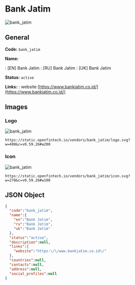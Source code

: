 
# Bank Jatim 
![bank_jatim](https://static.openfintech.io/vendors/bank_jatim/logo.svg?w=400&c=v0.59.26#w200)  

## General 
 
**Code:** `bank_jatim` 
 
**Name:** 
 
:	[EN] Bank Jatim 
:	[RU] Bank Jatim 
:	[UK] Bank Jatim 
 
**Status:** `active` 
 
**Links:** 
: website [https://www.bankjatim.co.id/](https://www.bankjatim.co.id/) 
 

## Images 

### Logo 
 
![bank_jatim](https://static.openfintech.io/vendors/bank_jatim/logo.svg?w=400&c=v0.59.26#w200)  

```
https://static.openfintech.io/vendors/bank_jatim/logo.svg?w=400&c=v0.59.26#w200
```  

### Icon 
 
![bank_jatim](https://static.openfintech.io/vendors/bank_jatim/icon.svg?w=278&c=v0.59.26#w100)  

```
https://static.openfintech.io/vendors/bank_jatim/icon.svg?w=278&c=v0.59.26#w100
```  

## JSON Object 

```json
{
  "code":"bank_jatim",
  "name":{
    "en":"Bank Jatim",
    "ru":"Bank Jatim",
    "uk":"Bank Jatim"
  },
  "status":"active",
  "description":null,
  "links":{
    "website":"https:\/\/www.bankjatim.co.id\/"
  },
  "countries":null,
  "contacts":null,
  "address":null,
  "social_profiles":null
}
```  
